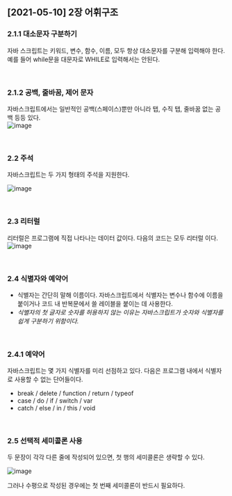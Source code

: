 ## [2021-05-10] 2장 어휘구조

### 2.1.1 대소문자 구분하기
자바 스크립트는 키워드, 변수, 함수, 이름, 모두 항상 대소문자를 구분해 입력해야 한다.
예를 들어 while문을 대문자로 WHILE로 입력해서는 안된다.

 <br/>

### 2.1.2 공백, 줄바꿈, 제어 문자
자바스크립트에서는 일반적인 공백(스페이스)뿐만 아니라 탭, 수직 탭, 줄바꿈 없는 공백 등등 있다.
<br/>
![image](https://user-images.githubusercontent.com/74044292/117639227-a714e880-b1be-11eb-93ae-75aa25670f23.png) 

<br/>

### 2.2 주석
자바스크립트는 두 가지 형태의 주석을 지원한다.

![image](https://user-images.githubusercontent.com/74044292/117639930-6bc6e980-b1bf-11eb-90f5-c514529c9ef2.png)

<br/>

### 2.3 리터럴
리터럴은 프로그램에 직접 나타나는 데이터 값이다. 다음의 코드는 모두 리터럴 이다.
![image](https://user-images.githubusercontent.com/74044292/117640679-35d63500-b1c0-11eb-8179-a233c063a7d1.png)

<br/>

### 2.4 식별자와 예약어
- 식별자는 간단히 말해 이름이다. 자바스크립트에서 식별자는 변수나 함수에 이름을 붙이거나 코드 내 반복문에서 쓸 레이블을 붙이는 데 사용한다.
- *식별자의 첫 글자로 숫자를 허용하지 않는 이유는 자바스크립트가 숫자와 식별자를 쉽게 구분하기 위함이다.*
<br/>

### 2.4.1 예약어
자바스크립트는 몇 가지 식별자를 미리 선점하고 있다. 다음은 프로그램 내에서 식별자로 사용할 수 없는 단어들이다.
- break / delete / function / return / typeof
- case / do / if / switch / var
- catch / else / in / this / void 
<br/>

### 2.5 선택적 세미콜론 사용
두 문장이 각각 다른 줄에 작성되어 있으면, 첫 행의 세미콜론은 생략할 수 있다.

![image](https://user-images.githubusercontent.com/74044292/117641978-c3665480-b1c1-11eb-92f8-d427b413704f.png)

그러나 수평으로 작성된 경우에는 첫 번째 세미콜론이 반드시 필요하다.
<br/>
